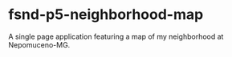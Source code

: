 # fsnd-p5-neighborhood-map
A single page application featuring a map of my neighborhood at Nepomuceno-MG.
